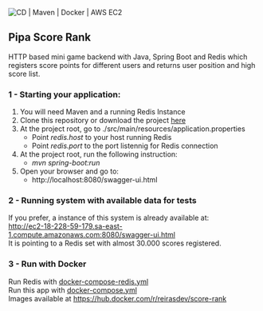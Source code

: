 ![CD | Maven | Docker | AWS EC2](https://github.com/reirasdev/score-rank/workflows/CD%20%7C%20Maven%20%7C%20Docker%20%7C%20AWS%20EC2/badge.svg?branch=master)

## Pipa Score Rank
HTTP based mini game backend with Java, Spring Boot and Redis which registers score points for different users and returns user position and high score list.

### 1 - Starting your application:
1. You will need Maven and a running Redis Instance</br>
2. Clone this repository or download the project [here](https://github.com/reirasdev/score-rank/archive/master.zip)
3. At the project root, go to ./src/main/resources/application.properties
   - Point *redis.host* to your host running Redis
   - Point *redis.port* to the port listennig for Redis connection
4. At the project root, run the following instruction:
   - *mvn spring-boot:run*
5. Open your browser and go to:
   - http://localhost:8080/swagger-ui.html

### 2 - Running system with available data for tests
If you prefer, a instance of this system is already available at: </br>
http://ec2-18-228-59-179.sa-east-1.compute.amazonaws.com:8080/swagger-ui.html</br>
It is pointing to a Redis set with almost 30.000 scores registered.

### 3 - Run with Docker
Run Redis with [docker-compose-redis.yml](https://github.com/reirasdev/score-rank/blob/master/docker-compose-redis.yml)</br>
Run this app with [docker-compose.yml](https://github.com/reirasdev/score-rank/blob/master/docker-compose.yml)</br>
Images available at https://hub.docker.com/r/reirasdev/score-rank
